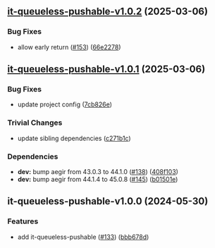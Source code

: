 ## [it-queueless-pushable-v1.0.2](https://github.com/achingbrain/it/compare/it-queueless-pushable-1.0.1...it-queueless-pushable-1.0.2) (2025-03-06)

### Bug Fixes

* allow early return ([#153](https://github.com/achingbrain/it/issues/153)) ([66e2278](https://github.com/achingbrain/it/commit/66e22780acb92f4a915d53e3783d00e61c5bec1a))

## [it-queueless-pushable-v1.0.1](https://github.com/achingbrain/it/compare/it-queueless-pushable-1.0.0...it-queueless-pushable-1.0.1) (2025-03-06)

### Bug Fixes

* update project config ([7cb826e](https://github.com/achingbrain/it/commit/7cb826ed356e8e43b7ffea51727096c2ce87fe21))

### Trivial Changes

* update sibling dependencies ([c271b1c](https://github.com/achingbrain/it/commit/c271b1c9c0eaee04eb79bb1fde9b0b5599ed2da6))

### Dependencies

* **dev:** bump aegir from 43.0.3 to 44.1.0 ([#138](https://github.com/achingbrain/it/issues/138)) ([408f103](https://github.com/achingbrain/it/commit/408f103d17646bc101ad0c4644236bb6b64abf30))
* **dev:** bump aegir from 44.1.4 to 45.0.8 ([#145](https://github.com/achingbrain/it/issues/145)) ([b01501e](https://github.com/achingbrain/it/commit/b01501e36e5085446f459dac95ea91f0304aca1a))

## it-queueless-pushable-v1.0.0 (2024-05-30)


### Features

* add it-queueless-pushable ([#133](https://github.com/achingbrain/it/issues/133)) ([bbb678d](https://github.com/achingbrain/it/commit/bbb678d3bd68bdbdfa1cbf11786a6c4f6a2c4e8c))
